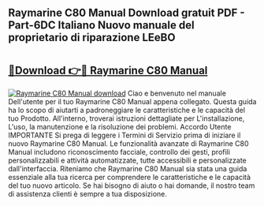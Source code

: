 ## Raymarine C80 Manual Download gratuit PDF - Part-6DC Italiano Nuovo manuale del proprietario di riparazione LEeBO

# <h2><a href="http://dfden4.blite.top/?on=Raymarine+C80+Manual">🔗Download 👉🔴 Raymarine C80 Manual</a></h2>

[![Raymarine C80 Manual download](https://i.imgur.com/lujVjoI.png)](http://dfden4.blite.top/?on=Raymarine+C80+Manual)
Ciao e benvenuto nel manuale Dell'utente per il tuo Raymarine C80 Manual appena collegato. Questa guida ha lo scopo di aiutarti a padroneggiare le caratteristiche e le capacità del tuo Prodotto. All'interno, troverai istruzioni dettagliate per L'installazione, L'uso, la manutenzione e la risoluzione dei problemi. Accordo Utente IMPORTANTE Si prega di leggere i Termini di Servizio prima di iniziare il nuovo Raymarine C80 Manual. Le funzionalità avanzate di Raymarine C80 Manual includono riconoscimento facciale, controllo dei gesti, profili personalizzabili e attività automatizzate, tutte accessibili e personalizzate dall'interfaccia. Riteniamo che Raymarine C80 Manual sia stata una guida essenziale alla tua ricerca per comprendere le caratteristiche e le capacità del tuo nuovo articolo. Se hai bisogno di aiuto o hai domande, il nostro team di assistenza clienti è sempre a tua disposizione.
